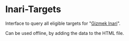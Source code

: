 # Inari-Targets
Interface to query all eligible targets for "[Gizmek Inari](https://yugipedia.com/wiki/Gizmek_Inari,_the_Rice_Rocket_Reynard)".

Can be used offline, by adding the data to the HTML file.
